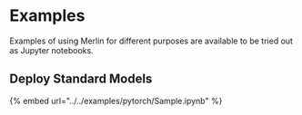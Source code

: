 # Examples

Examples of using Merlin for different purposes are available to be tried out as Jupyter notebooks.

## Deploy Standard Models
{% embed url="../../examples/pytorch/Sample.ipynb" %}